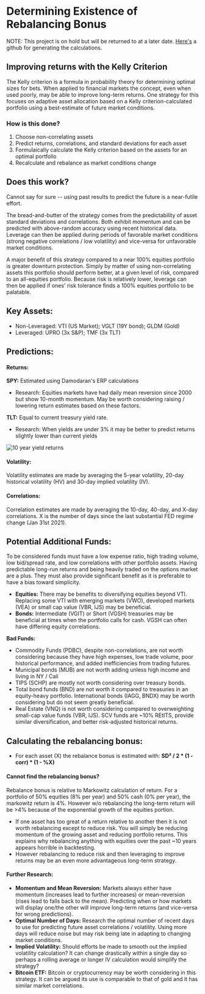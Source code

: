 # Determining Existence of Rebalancing Bonus

NOTE: This project is on hold but will be returned to at a later date. [Here's](https://github.com/FlanaganSe/Mean-Variance-Project) a github for generating the calculations.

## Improving returns with the Kelly Criterion

The Kelly criterion is a formula in probability theory for determining optimal sizes for bets. When applied to financial markets the concept, even when used poorly, may be able to improve long-term returns. One strategy for this focuses on adaptive asset allocation based on a Kelly criterion-calculated portfolio using a best-estimate of future market conditions.

### How is this done?

1. Choose non-correlating assets
2. Predict returns, correlations, and standard deviations for each asset
3. Formulaically calculate the Kelly criterion based on the assets for an optimal portfolio
4. Recalculate and rebalance as market conditions change

## Does this work?

Cannot say for sure -- using past results to predict the future is a near-futile effort.

The bread-and-butter of the strategy comes from the predictability of asset standard deviations and correlations. Both exhibit momentum and can be predicted with above-random accuracy using recent historical data. Leverage can then be applied during periods of favorable market conditions (strong negative correlations / low volatility) and vice-versa for unfavorable market conditions.

A major benefit of this strategy compared to a near 100% equities portfolio is greater downturn protection. Simply by matter of using non-correlating assets this portfolio should perform better, at a given level of risk, compared to an all-equities portfolio. Because risk is relatively lower, leverage can then be applied if ones' risk tolerance finds a 100% equities portfolio to be palatable.

## Key Assets:

- Non-Leveraged: VTI (US Market); VGLT (19Y bond); GLDM (Gold)
- Leveraged: UPRO (3x S&P); TMF (3x TLT)

## Predictions:

#### Returns:

**SPY:** Estimated using Damodaran's ERP calculations

- Research: Equities markets have had daily mean reversion since 2000 but show 10-month momentum. May be worth considering raising / lowering return estimates based on these factors.

**TLT:** Equal to current treasury yield rate.

- Research: When yields are under 3% it may be better to predict returns slightly lower than current yields

![10 year yield returns](/blog-images/10y-returns.png)

#### Volatility:

Volatility estimates are made by averaging the 5-year volatility, 20-day historical volatility (HV) and 30-day implied volatility (IV).

#### Correlations:

Correlation estimates are made by averaging the 10-day, 40-day, and X-day correlations. X is the number of days since the last substantial FED regime change (Jan 31st 2021).

## Potential Additional Funds:

To be considered funds must have a low expense ratio, high trading volume, low bid/spread rate, and low correlations with other portfolio assets. Having predictable long-run returns and being heavily traded on the options market are a plus. They must also provide significant benefit as it is preferable to have a bias toward simplicity.

- **Equities:** There may be benefits to diversifying equities beyond VTI. Replacing some VTI with emerging markets (VWO), developed markets (VEA) or small cap value (VBR, IJS) may be beneficial.
- **Bonds:** Intermediate (VGIT) or Short (VGSH) treasuries may be beneficial at times when the portfolio calls for cash. VGSH can often have differing equity correlations.

**Bad Funds:**

- Commodity Funds (PDBC), despite non-correlations, are not worth considering because they have high expenses, low trade volume, poor historical performance, and added inefficiencies from trading futures.
- Municipal bonds (MUB) are not worth adding unless high income and living in NY / Cali
- TIPS (SCHP) are mostly not worth considering over treasury bonds.
- Total bond funds (BND) are not worth it compared to treasuries in an equity-heavy portfolio. International bonds (IAGG, BNDX) may be worth considering but do not seem greatly beneficial.
- Real Estate (VNQ) is not worth considering compared to overweighting small-cap value funds (VBR, IJS). SCV funds are ~10% REtITS, provide similar diversification, and better risk-adjusted historical returns.

## Calculating the rebalancing bonus:

- For each asset (X) the rebalance bonus is estimated with: **SD² / 2 \* (1 - corr) \* (1 - %X)**

#### Cannot find the rebalancing bonus?

Rebalance bonus is relative to Markowitz calculation of return. For a portfolio of 50% equities (8% per year) and 50% cash (0% per year), the markowitz return is 4%. However w/o rebalancing the long-term return will be >4% because of the exponential growth of the equities portion.

- If one asset has too great of a return relative to another then it is not worth rebalancing except to reduce risk. You will simply be reducing momentum of the growing asset and reducing portfolio returns. This explains why rebalancing anything with equities over the past ~10 years appears horrible in backtesting.
- However rebalancing to reduce risk and then leveraging to improve returns may be an even more advantageous long-term strategy.

#### Further Research:

- **Momentum and Mean Reversion:** Markets always either have momentum (increases lead to further increases) or mean-reversion (rises lead to falls back to the mean). Predicting when or how markets will display one/the other will improve long-term returns (and vice-versa for wrong predictions).
- **Optimal Number of Days:** Research the optimal number of recent days to use for predicting future asset correlations / volatility. Using more days will reduce noise but may risk being late in adapting to changing market conditions.
- **Implied Volatility:** Should efforts be made to smooth out the implied volatility calculation? It can change drastically within a single day so perhaps a rolling average or longer IV calculation would simplify the strategy?
- **Bitcoin ETF:** Bitcoin or cryptocurrency may be worth considering in this strategy. It can be argued its use is comparable to that of gold and it has similar market correlations.
